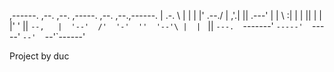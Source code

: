 ,------.  ,--. ,--. ,-----. ,--.  ,--.,------. 
|  .-.  \ |  | |  |'  .--./ |  ,'.|  ||  .---' 
|  |  \  :|  | |  ||  |     |  |' '  ||  `--,  
|  '--'  /'  '-'  ''  '--'\ |  | `   ||  `---. 
`-------'  `-----'  `-----' `--'  `--'`------' 
                                               
Project by duc
